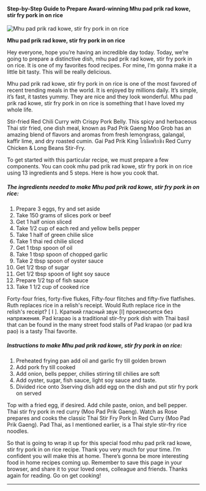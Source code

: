             

#### Step-by-Step Guide to Prepare Award-winning Mhu pad prik rad kowe, stir fry pork in on rice

![Mhu pad prik rad kowe, stir fry pork in on rice](https://img-global.cpcdn.com/recipes/6138600192212992/751x532cq70/mhu-pad-prik-rad-kowe-stir-fry-pork-in-on-rice-recipe-main-photo.jpg)

**Mhu pad prik rad kowe, stir fry pork in on rice**

Hey everyone, hope you’re having an incredible day today. Today, we’re going to prepare a distinctive dish, mhu pad prik rad kowe, stir fry pork in on rice. It is one of my favorites food recipes. For mine, I’m gonna make it a little bit tasty. This will be really delicious.

Mhu pad prik rad kowe, stir fry pork in on rice is one of the most favored of recent trending meals in the world. It is enjoyed by millions daily. It’s simple, it’s fast, it tastes yummy. They are nice and they look wonderful. Mhu pad prik rad kowe, stir fry pork in on rice is something that I have loved my whole life.

Stir-fried Red Chili Curry with Crispy Pork Belly. This spicy and herbaceous Thai stir fried, one dish meal, known as Pad Prik Gaeng Moo Grob has an amazing blend of flavors and aromas from fresh lemongrass, galangal, kaffir lime, and dry roasted cumin. Gai Pad Prik King ไก่ผัดพริกขิง Red Curry Chicken & Long Beans Stir-Fry.

To get started with this particular recipe, we must prepare a few components. You can cook mhu pad prik rad kowe, stir fry pork in on rice using 13 ingredients and 5 steps. Here is how you cook that.

##### The ingredients needed to make Mhu pad prik rad kowe, stir fry pork in on rice:

1.  Prepare 3 eggs, fry and set aside
2.  Take 150 grams of slices pork or beef
3.  Get 1 half onion sliced
4.  Take 1/2 cup of each red and yellow bells pepper
5.  Take 1 half of green chilie slice
6.  Take 1 thai red chilie sliced
7.  Get 1 tbsp spoon of oil
8.  Take 1 tbsp spoon of chopped garlic
9.  Take 2 tbsp spoon of oyster sauce
10.  Get 1/2 tbsp of sugar
11.  Get 1/2 tbsp spoon of light soy sauce
12.  Prepare 1/2 tsp of fish sauce
13.  Take 1 1/2 cup of cooked rice

Forty-four fries, forty-five flukes, Fifty-four flitches and fifty-five flatfishes. Ruth replaces rice in a relish's receipt. Would Ruth replace rice in the relish's receipt? \[ I \]. Краткий гласный звук \[I\] произносится без напряжения. Pad krapao is a traditional stir-fry pork dish with Thai basil that can be found in the many street food stalls of Pad krapao (or pad kra pao) is a tasty Thai favorite.

##### Instructions to make Mhu pad prik rad kowe, stir fry pork in on rice:

1.  Preheated frying pan add oil and garlic fry till golden brown
2.  Add pork fry till cooked
3.  Add onion, bells pepper, chilies stirring till chilies are soft
4.  Add oyster, sugar, fish sauce, light soy sauce and taste.
5.  Divided rice onto 3serving dish add egg on the dish and put stir fry pork on served

Top with a fried egg, if desired. Add chile paste, onion, and bell pepper. Thai stir fry pork in red curry (Moo Pad Prik Gaeng). Watch as Rose prepares and cooks the classic Thai Stir Fry Pork In Red Curry (Moo Pad Prik Gaeng). Pad Thai, as I mentioned earlier, is a Thai style stir-fry rice noodles.

So that is going to wrap it up for this special food mhu pad prik rad kowe, stir fry pork in on rice recipe. Thank you very much for your time. I’m confident you will make this at home. There’s gonna be more interesting food in home recipes coming up. Remember to save this page in your browser, and share it to your loved ones, colleague and friends. Thanks again for reading. Go on get cooking!

* * *